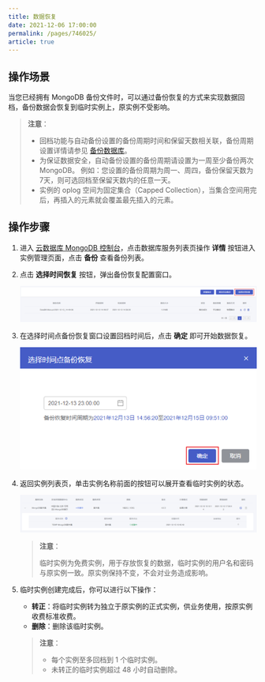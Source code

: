 ```yaml
---
title: 数据恢复
date: 2021-12-06 17:00:00
permalink: /pages/746025/
article: true
---
```



## 操作场景

当您已经拥有 MongoDB 备份文件时，可以通过备份恢复的方式来实现数据回档，备份数据会恢复到临时实例上，原实例不受影响。

> **注意**：
>
> - 回档功能与自动备份设置的备份周期时间和保留天数相关联，备份周期设置详情请参见 [备份数据库](./00.备份数据库.md)。
> - 为保证数据安全，自动备份设置的备份周期请设置为一周至少备份两次 MongoDB。 例如：您设置的备份周期为周一、周四，备份保留天数为7天，则可选回档至保留天数内的任意一天。
> - 实例的 oplog 空间为固定集合（Capped Collection），当集合空间用完后，再插入的元素就会覆盖最先插入的元素。

## 操作步骤

1. 进入 [云数据库 MongoDB 控制台](https://console.capitalonline.net/mongodb)，点击数据库服务列表页操作 **详情** 按钮进入实例管理页面，点击 **备份** 查看备份列表。

2. 点击 **选择时间恢复** 按钮，弹出备份恢复配置窗口。

   ![recovery_console](./../../pic/recovery_console.png)

3. 在选择时间点备份恢复窗口设置回档时间后，点击 **确定** 即可开始数据恢复。

   ![recovery_popup](./../../pic/recovery_popup.png)
   
4. 返回实例列表页，单击实例名称前面的按钮可以展开查看临时实例的状态。

   ![recovery_list](./../../pic/recovery_list.png)

   > **注意**：
   >
   > 临时实例为免费实例，用于存放恢复的数据，临时实例的用户名和密码与原实例一致。原实例保持不变，不会对业务造成影响。

5. 临时实例创建完成后，你可以进行以下操作：

   - **转正**：将临时实例转为独立于原实例的正式实例，供业务使用，按原实例收费标准收费。
   - **删除**：删除该临时实例。

   > **注意**：
   >
   > - 每个实例至多回档到 1 个临时实例。
   > - 未转正的临时实例超过 48 小时自动删除。
